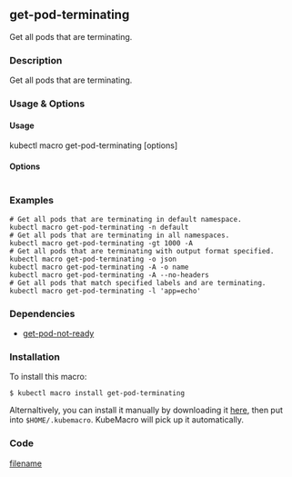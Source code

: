 ## get-pod-terminating

Get all pods that are terminating.

<!-- tabs:start -->

### **Description**


Get all pods that are terminating.



### **Usage & Options**

#### Usage

kubectl macro get-pod-terminating [options]

#### Options

```

```

### **Examples**

```shell
# Get all pods that are terminating in default namespace.
kubectl macro get-pod-terminating -n default
# Get all pods that are terminating in all namespaces.
kubectl macro get-pod-terminating -gt 1000 -A
# Get all pods that are terminating with output format specified.
kubectl macro get-pod-terminating -o json
kubectl macro get-pod-terminating -A -o name
kubectl macro get-pod-terminating -A --no-headers
# Get all pods that match specified labels and are terminating.
kubectl macro get-pod-terminating -l 'app=echo'

```

### **Dependencies**

* [get-pod-not-ready](docs/get-pod-not-ready.md)

### **Installation**

To install this macro:
```shell
$ kubectl macro install get-pod-terminating
```

Alternaltively, you can install it manually by downloading it [here](../bin/get-pod-terminating.sh), then put into `$HOME/.kubemacro`. KubeMacro will pick up it automatically.

### **Code**

[filename](../bin/get-pod-terminating.sh ':include :type=code shell')

<!-- tabs:end -->
